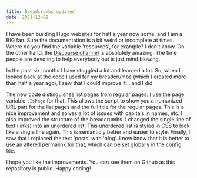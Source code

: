 ```yaml
---
title: Breadcrumbs updated
date: 2021-12-09
---
```


I have been building Hugo websites for half a year now some, and I am a BIG fan. Sure the documentation is a bit weird or incomplete at times. Where do you find the variable 'resources', for example? I don't know. On the other hand, the [Discourse channel](https://discourse.gohugo.io/) is absolutely amazing. The time people are devoting to help everybody out is just mind blowing. 

In the past six months I have stuggled a lot and learned a lot. So, when I looked back at the code I used for my breadcrumbs (which I created more than half a year ago), I saw that I could improve it... and I did. 

The new code distinguishes list pages from regular pages. I use the page variable `.IsPage` for that. This allows the script to show you a humanized URL part for the list pages and the full title for the regular pages. This is a nice improvement and solves a lot of issues with capitals in names, etc. I also improved the structure of the breadcrumbs. I changed the single line of text (links) into an unordered list. This unordered list is styled in CSS to look like a single line again. This is semanticly better and easier to style. Finally, I saw that I replaced the text 'posts' with 'blog'. I now know that it is better to use an altered permalink for that, which can be set globally in the config file.

I hope you like the improvements. You can see them on Github as this repository is public. Happy coding!